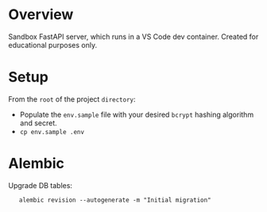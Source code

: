 # Overview

Sandbox FastAPI server, which runs in a VS Code dev container. Created for educational purposes only.

# Setup

From the `root` of the project `directory`: 
- Populate the `env.sample` file with your desired `bcrypt` hashing algorithm and secret.
- `cp env.sample .env`

# Alembic
Upgrade DB tables:
```
   alembic revision --autogenerate -m "Initial migration"
```
